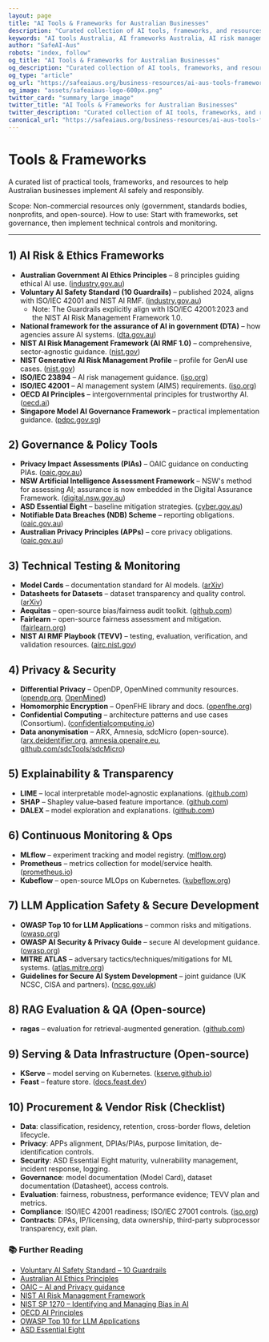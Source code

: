 ```yaml
---
layout: page
title: "AI Tools & Frameworks for Australian Businesses"
description: "Curated collection of AI tools, frameworks, and resources for Australian businesses implementing AI safely and responsibly. Includes risk management, governance, and technical testing tools."
keywords: "AI tools Australia, AI frameworks Australia, AI risk management tools, AI governance tools, AI testing tools, Australian AI resources, AI safety tools, AI compliance tools"
author: "SafeAI-Aus"
robots: "index, follow"
og_title: "AI Tools & Frameworks for Australian Businesses"
og_description: "Curated collection of AI tools, frameworks, and resources for Australian businesses"
og_type: "article"
og_url: "https://safeaiaus.org/business-resources/ai-aus-tools-frameworks/"
og_image: "assets/safeaiaus-logo-600px.png"
twitter_card: "summary_large_image"
twitter_title: "AI Tools & Frameworks for Australian Businesses"
twitter_description: "Curated collection of AI tools, frameworks, and resources for Australian businesses"
canonical_url: "https://safeaiaus.org/business-resources/ai-aus-tools-frameworks/"
---
```


# Tools & Frameworks

A curated list of practical tools, frameworks, and resources to help Australian businesses implement AI safely and responsibly.

Scope: Non-commercial resources only (government, standards bodies, nonprofits, and open-source). How to use: Start with frameworks, set governance, then implement technical controls and monitoring.

---

## 1) AI Risk & Ethics Frameworks
- **Australian Government AI Ethics Principles** – 8 principles guiding ethical AI use. ([industry.gov.au](https://industry.gov.au/ai-ethics))
- **Voluntary AI Safety Standard (10 Guardrails)** – published 2024, aligns with ISO/IEC 42001 and NIST AI RMF. ([industry.gov.au](https://www.industry.gov.au/publications/voluntary-ai-safety-standard))
  - Note: The Guardrails explicitly align with ISO/IEC 42001:2023 and the NIST AI Risk Management Framework 1.0.
- **National framework for the assurance of AI in government (DTA)** – how agencies assure AI systems. ([dta.gov.au](https://www.dta.gov.au/guidance-and-tools/assurance/national-framework-assurance-ai-government))
- **NIST AI Risk Management Framework (AI RMF 1.0)** – comprehensive, sector-agnostic guidance. ([nist.gov](https://www.nist.gov/itl/ai-risk-management-framework))
- **NIST Generative AI Risk Management Profile** – profile for GenAI use cases. ([nist.gov](https://www.nist.gov/itl/ai-risk-management-framework/generative-ai-profile))
- **ISO/IEC 23894** – AI risk management guidance. ([iso.org](https://www.iso.org/standard/77304.html))
- **ISO/IEC 42001** – AI management system (AIMS) requirements. ([iso.org](https://www.iso.org/standard/81230.html))
- **OECD AI Principles** – intergovernmental principles for trustworthy AI. ([oecd.ai](https://oecd.ai/en/ai-principles))
- **Singapore Model AI Governance Framework** – practical implementation guidance. ([pdpc.gov.sg](https://www.pdpc.gov.sg/help-and-resources/2020/01/model-ai-governance-framework))

## 2) Governance & Policy Tools
- **Privacy Impact Assessments (PIAs)** – OAIC guidance on conducting PIAs. ([oaic.gov.au](https://www.oaic.gov.au/privacy/privacy-guidance-and-resources/privacy-impact-assessments))
- **NSW Artificial Intelligence Assessment Framework** – NSW's method for assessing AI; assurance is now embedded in the Digital Assurance Framework. ([digital.nsw.gov.au](https://www.digital.nsw.gov.au/policy/artificial-intelligence/ai-assessment-framework))
- **ASD Essential Eight** – baseline mitigation strategies. ([cyber.gov.au](https://www.cyber.gov.au/resources-business-and-government/essential-eight))
- **Notifiable Data Breaches (NDB) Scheme** – reporting obligations. ([oaic.gov.au](https://www.oaic.gov.au/privacy/notifiable-data-breaches))
- **Australian Privacy Principles (APPs)** – core privacy obligations. ([oaic.gov.au](https://www.oaic.gov.au/privacy/australian-privacy-principles))

## 3) Technical Testing & Monitoring
- **Model Cards** – documentation standard for AI models. ([arXiv](https://arxiv.org/abs/1810.03993))
- **Datasheets for Datasets** – dataset transparency and quality control. ([arXiv](https://arxiv.org/abs/1803.09010))
- **Aequitas** – open-source bias/fairness audit toolkit. ([github.com](https://github.com/dssg/aequitas))
- **Fairlearn** – open-source fairness assessment and mitigation. ([fairlearn.org](https://fairlearn.org/))
- **NIST AI RMF Playbook (TEVV)** – testing, evaluation, verification, and validation resources. ([airc.nist.gov](https://airc.nist.gov/Playbook))

## 4) Privacy & Security
- **Differential Privacy** – OpenDP, OpenMined community resources. ([opendp.org](https://opendp.org/), [OpenMined](https://github.com/OpenMined))
- **Homomorphic Encryption** – OpenFHE library and docs. ([openfhe.org](https://openfhe.org/))
- **Confidential Computing** – architecture patterns and use cases (Consortium). ([confidentialcomputing.io](https://confidentialcomputing.io/))
- **Data anonymisation** – ARX, Amnesia, sdcMicro (open-source). ([arx.deidentifier.org](https://arx.deidentifier.org/), [amnesia.openaire.eu](https://amnesia.openaire.eu/), [github.com/sdcTools/sdcMicro](https://github.com/sdcTools/sdcMicro))

## 5) Explainability & Transparency
- **LIME** – local interpretable model-agnostic explanations. ([github.com](https://github.com/marcotcr/lime))
- **SHAP** – Shapley value–based feature importance. ([github.com](https://github.com/shap/shap))
- **DALEX** – model exploration and explanations. ([github.com](https://github.com/ModelOriented/DALEX))

## 6) Continuous Monitoring & Ops
- **MLflow** – experiment tracking and model registry. ([mlflow.org](https://mlflow.org/))
- **Prometheus** – metrics collection for model/service health. ([prometheus.io](https://prometheus.io/))
- **Kubeflow** – open-source MLOps on Kubernetes. ([kubeflow.org](https://www.kubeflow.org/))

## 7) LLM Application Safety & Secure Development
- **OWASP Top 10 for LLM Applications** – common risks and mitigations. ([owasp.org](https://owasp.org/www-project-top-10-for-large-language-model-applications/))
- **OWASP AI Security & Privacy Guide** – secure AI development guidance. ([owasp.org](https://owasp.org/www-project-ai-security-and-privacy-guide/))
- **MITRE ATLAS** – adversary tactics/techniques/mitigations for ML systems. ([atlas.mitre.org](https://atlas.mitre.org/))
- **Guidelines for Secure AI System Development** – joint guidance (UK NCSC, CISA and partners). ([ncsc.gov.uk](https://www.ncsc.gov.uk/guidance/guidelines-for-secure-ai-system-development))

## 8) RAG Evaluation & QA (Open-source)
- **ragas** – evaluation for retrieval-augmented generation. ([github.com](https://github.com/explodinggradients/ragas))

## 9) Serving & Data Infrastructure (Open-source)
- **KServe** – model serving on Kubernetes. ([kserve.github.io](https://kserve.github.io/))
- **Feast** – feature store. ([docs.feast.dev](https://docs.feast.dev/))

## 10) Procurement & Vendor Risk (Checklist)
- **Data**: classification, residency, retention, cross-border flows, deletion lifecycle.
- **Privacy**: APPs alignment, DPIAs/PIAs, purpose limitation, de-identification controls.
- **Security**: ASD Essential Eight maturity, vulnerability management, incident response, logging.
- **Governance**: model documentation (Model Card), dataset documentation (Datasheet), access controls.
- **Evaluation**: fairness, robustness, performance evidence; TEVV plan and metrics.
- **Compliance**: ISO/IEC 42001 readiness; ISO/IEC 27001 controls. ([iso.org](https://www.iso.org/isoiec-27001-information-security.html))
- **Contracts**: DPAs, IP/licensing, data ownership, third-party subprocessor transparency, exit plan.

### 📚 Further Reading
- [Voluntary AI Safety Standard – 10 Guardrails](https://www.industry.gov.au/publications/voluntary-ai-safety-standard)
- [Australian AI Ethics Principles](https://industry.gov.au/ai-ethics)
- [OAIC – AI and Privacy guidance](https://www.oaic.gov.au)
- [NIST AI Risk Management Framework](https://www.nist.gov/itl/ai-risk-management-framework)
- [NIST SP 1270 – Identifying and Managing Bias in AI](https://doi.org/10.6028/NIST.SP.1270)
- [OECD AI Principles](https://oecd.ai/en/ai-principles)
- [OWASP Top 10 for LLM Applications](https://owasp.org/www-project-top-10-for-large-language-model-applications/)
- [ASD Essential Eight](https://www.cyber.gov.au/resources-business-and-government/essential-eight)
